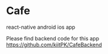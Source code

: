 # Cafe
react-native android ios app

Please find backend code for this app https://github.com/kiitPK/CafeBackend
